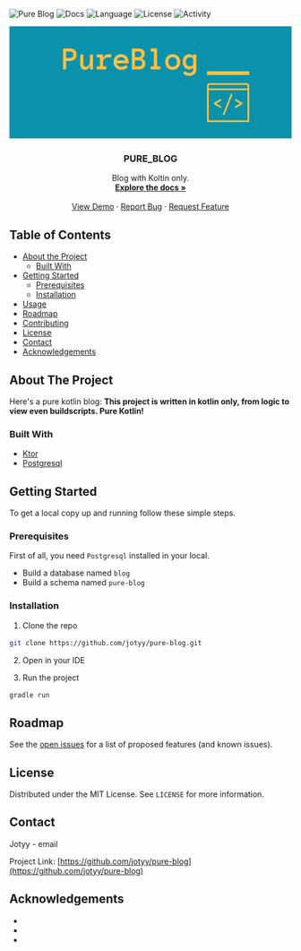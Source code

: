 ![Pure Blog](https://github.com/jotyy/pure-blog/workflows/Pure%20Blog/badge.svg)
![Docs](https://github.com/jotyy/pure-blog/workflows/Docs/badge.svg)
![Language](https://img.shields.io/badge/kotlin-100%25-blue)
![License](https://img.shields.io/badge/license-MIT-green)
![Activity](https://img.shields.io/github/last-commit/jotyy/pure-blog?color=orange&label=last-commit)

<p align="center">
  <a href="https://github.com/github_username/repo">
    <img src="images/logo.png" alt="Logo" height="200">
  </a>
  <h3 align="center">PURE_BLOG</h3>

  <p align="center">
    Blog with Koltin only.
    <br />
    <a href="https://jotyy.github.io/pure-blog"><strong>Explore the docs »</strong></a>
    <br />
    <br />
    <a href="https://github.com/jotyy/pure-blog">View Demo</a>
    ·
    <a href="https://github.com/jotyy/pure-blog/issues">Report Bug</a>
    ·
    <a href="https://github.com/jotyy/pure-blog/issues">Request Feature</a>
  </p>





## Table of Contents

* [About the Project](#about-the-project)
  * [Built With](#built-with)
* [Getting Started](#getting-started)
  * [Prerequisites](#prerequisites)
  * [Installation](#installation)
* [Usage](#usage)
* [Roadmap](#roadmap)
* [Contributing](#contributing)
* [License](#license)
* [Contact](#contact)
* [Acknowledgements](#acknowledgements)



## About The Project

Here's a pure kotlin blog:
**This project is written in kotlin only, from logic to view even buildscripts. Pure Kotlin!**


### Built With

* [Ktor]()
* [Postgresql]()



## Getting Started

To get a local copy up and running follow these simple steps.

### Prerequisites

First of all, you need `Postgresql` installed in your local.
* Build a database named `blog`
* Build a schema named `pure-blog`



### Installation

1. Clone the repo
```sh
git clone https://github.com/jotyy/pure-blog.git
```
2. Open in your IDE

3. Run the project

```sh
gradle run
```



## Roadmap

See the [open issues](https://github.com/github_username/repo/issues) for a list of proposed features (and known issues).



## License

Distributed under the MIT License. See `LICENSE` for more information.



## Contact

Jotyy - email

Project Link: [https://github.com/jotyy/pure-blog](https://github.com/jotyy/pure-blog)



## Acknowledgements
* []()
* []()
* []()

